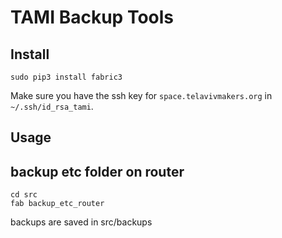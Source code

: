 TAMI Backup Tools
=================




Install
-------


    sudo pip3 install fabric3


Make sure you have the ssh key for ``space.telavivmakers.org`` in ``~/.ssh/id_rsa_tami``.



Usage
-----


backup etc folder on router
---------------------------


    cd src
    fab backup_etc_router

backups are saved in src/backups
